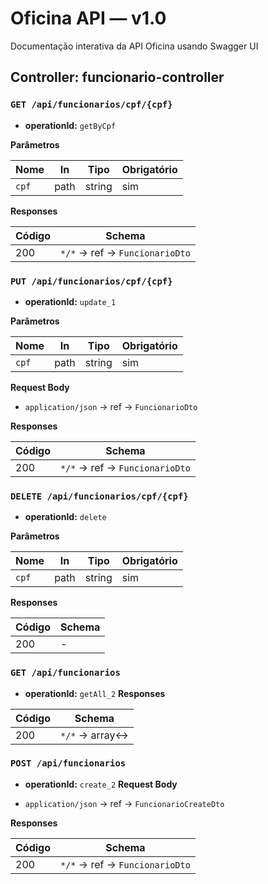 # Oficina API — v1.0

Documentação interativa da API Oficina usando Swagger UI

## Controller: funcionario-controller

### `GET /api/funcionarios/cpf/{cpf}`

- **operationId:** `getByCpf`

**Parâmetros**

| Nome | In | Tipo | Obrigatório |
|---|---|---|---|
| `cpf` | path | string | sim |

**Responses**

| Código | Schema |
|---|---|
| 200 | `*/*` → ref → `FuncionarioDto` |


### `PUT /api/funcionarios/cpf/{cpf}`

- **operationId:** `update_1`

**Parâmetros**

| Nome | In | Tipo | Obrigatório |
|---|---|---|---|
| `cpf` | path | string | sim |

**Request Body**

- `application/json` → ref → `FuncionarioDto`

**Responses**

| Código | Schema |
|---|---|
| 200 | `*/*` → ref → `FuncionarioDto` |


### `DELETE /api/funcionarios/cpf/{cpf}`

- **operationId:** `delete`

**Parâmetros**

| Nome | In | Tipo | Obrigatório |
|---|---|---|---|
| `cpf` | path | string | sim |

**Responses**

| Código | Schema |
|---|---|
| 200 | - |


### `GET /api/funcionarios`

- **operationId:** `getAll_2`
**Responses**

| Código | Schema |
|---|---|
| 200 | `*/*` → array<-> |


### `POST /api/funcionarios`

- **operationId:** `create_2`
**Request Body**

- `application/json` → ref → `FuncionarioCreateDto`

**Responses**

| Código | Schema |
|---|---|
| 200 | `*/*` → ref → `FuncionarioDto` |


